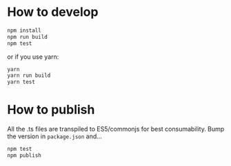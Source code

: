 # How to develop

```bash
npm install
npm run build
npm test
```

or if you use yarn:

```bash
yarn
yarn run build
yarn test
```

# How to publish

All the .ts files are transpiled to ES5/commonjs for best consumability.
Bump the version in `package.json` and...

```bash
npm test
npm publish
```
